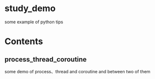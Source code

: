 # study_demo
some example of python tips
# Contents
## process_thread_coroutine
some demo of process、thread and coroutine and between two of them
